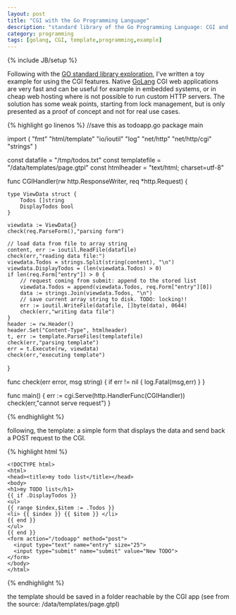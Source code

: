 ```yaml
---
layout: post
title: "CGI with the Go Programming Language"
description: "standard library of the Go Programming Language: CGI and templates"
category: programming
tags: [golang, CGI, template,programming,example]
---
```

{% include JB/setup %}


Following with the [GO standard library exploration](http://ilmanzo.github.io/programming/2015/09/30/templating-in-go), I've written a toy example for using the CGI features.
Native [GoLang](https://golang.org/) CGI web applications are very fast and can be useful for example in embedded systems, or in cheap web hosting where is not possible to run custom HTTP servers.
The solution has some weak points, starting from lock management, but is only presented as a proof of concept and not for real use cases.


{% highlight go linenos %}
//save this as todoapp.go
package main

import (
    "fmt"
    "html/template"
    "io/ioutil"
    "log"
    "net/http"
    "net/http/cgi"
    "strings"
)

const datafile = "/tmp/todos.txt"
const templatefile = "/data/templates/page.gtpl"
const htmlheader = "text/html; charset=utf-8"

func CGIHandler(rw http.ResponseWriter, req *http.Request) {

    type ViewData struct {
        Todos []string
        DisplayTodos bool
    }

    viewdata := ViewData{}
    check(req.ParseForm(),"parsing form")

    // load data from file to array string
    content, err := ioutil.ReadFile(datafile)
    check(err,"reading data file:")
    viewdata.Todos = strings.Split(string(content), "\n")
    viewdata.DisplayTodos = (len(viewdata.Todos) > 0)
    if len(req.Form["entry"]) > 0 {
        // request coming from submit: append to the stored list
        viewdata.Todos = append(viewdata.Todos, req.Form["entry"][0])
        data := strings.Join(viewdata.Todos, "\n")
        // save current array string to disk. TODO: locking!!
        err := ioutil.WriteFile(datafile, []byte(data), 0644)
        check(err,"writing data file")
    }
    header := rw.Header()
    header.Set("Content-Type", htmlheader)
    t, err := template.ParseFiles(templatefile)
    check(err,"parsing template")
    err = t.Execute(rw, viewdata)
    check(err,"executing template")
}

func check(err error, msg string) {
    if err != nil {
        log.Fatal(msg,err)
    }
}

func main() {
    err := cgi.Serve(http.HandlerFunc(CGIHandler))
    check(err,"cannot serve request")
}

{% endhighlight %}

following, the template:  a simple form that displays the data and send back a POST request to the CGI.

{% highlight html %}

    <!DOCTYPE html>
    <html>
    <head><title>my todo list</title></head>
    <body>
    <h1>my TODO list</h1>
    {{ if .DisplayTodos }}
    <ul>
    {{ range $index,$item := .Todos }}
    <li> {{ $index }} {{ $item }} </li>
    {{ end }}
    </ul>
    {{ end }}
    <form action="/todoapp" method="post">
      <input type="text" name="entry" size="25">
      <input type="submit" name="submit" value="New TODO">
    </form>
    </body>
    </html>

{% endhighlight %}

the template should be saved in a folder reachable by the CGI app (see from the source: /data/templates/page.gtpl)






